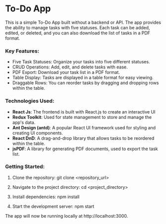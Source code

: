 # To-Do App

This is a simple To-Do App built without a backend or API. The app provides the ability to manage tasks with five statuses.
Each task can be added, edited, or deleted, and you can also download the list of tasks in a PDF format.

### Key Features:

- Five Task Statuses: Organize your tasks into five different statuses.
- CRUD Operations: Add, edit, and delete tasks with ease.
- PDF Export: Download your task list in a PDF format.
- Table Display: Tasks are displayed in a table format for easy viewing.
- Draggable Rows: You can reorder tasks by dragging and dropping rows within the table.

### Technologies Used:

- **React Js**: The frontend is built with React.js to create an interactive UI
- **Redux Toolkit**: Used for state management to store and manage the app's data.
- **Ant Design (antd)**: A popular React UI framework used for styling and creating UI components.
- **React DnD**: A drag-and-drop library that allows tasks to be reordered within the table.
- **jsPDF**: A library for generating PDF documents, used to export the task list.

### Getting Started:

1. Clone the repository:
   git clone <repository_url>

2. Navigate to the project directory:
   cd <project_directory>

3. Install dependencies:
   npm install

4. Start the development server:
   npm start

The app will now be running locally at http://localhost:3000.
